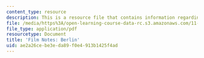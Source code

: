 ```yaml
---
content_type: resource
description: This is a resource file that contains information regarding berlin.
file: /media/https%3A/open-learning-course-data-rc.s3.amazonaws.com/11-139-the-city-in-film-spring-2015/ae2a26cebe3eda89f0e4913b1425f4ad_MIT11_139S15_Berlin.pdf
file_type: application/pdf
resourcetype: Document
title: 'Film Notes: Berlin'
uid: ae2a26ce-be3e-da89-f0e4-913b1425f4ad
---
```

